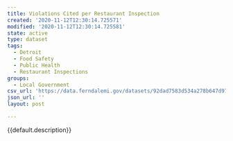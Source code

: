 ```yaml
---
title: Violations Cited per Restaurant Inspection
created: '2020-11-12T12:30:14.725571'
modified: '2020-11-12T12:30:14.725581'
state: active
type: dataset
tags:
  - Detroit
  - Food Safety
  - Public Health
  - Restaurant Inspections
groups:
  - Local Government
csv_url: 'https://data.ferndalemi.gov/datasets/92dad7583d534a278b647d97f2b6ed45_0.csv'
json_url: ''
layout: post

---
```

{{default.description}}
